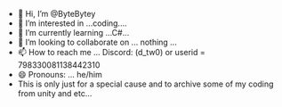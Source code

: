 - 👋 Hi, I’m @ByteBytey
- 👀 I’m interested in ...coding....
- 🌱 I’m currently learning ...C#...
- 💞️ I’m looking to collaborate on ... nothing ...
- 📫 How to reach me ... Discord: (d_tw0) or userid = 798330081138442310
- 😄 Pronouns: ... he/him
- This is only just for a special cause and to archive some of my coding from unity and etc...

<!---
ByteBytey/ByteBytey is a ✨ special ✨ repository because its `README.md` (this file) appears on your GitHub profile.
You can click the Preview link to take a look at your changes.
--->
